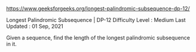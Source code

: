
https://www.geeksforgeeks.org/longest-palindromic-subsequence-dp-12/

Longest Palindromic Subsequence | DP-12
Difficulty Level : Medium
Last Updated : 01 Sep, 2021
 
Given a sequence, find the length of the longest palindromic subsequence in it.